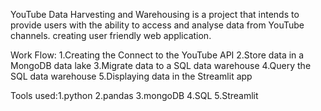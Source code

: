  YouTube Data Harvesting and Warehousing is a project that intends to provide users with the ability to access and analyse data from 
 YouTube channels. 
 creating user friendly web application.
 
 Work Flow:
   1.Creating the Connect to the YouTube API
   2.Store data in a MongoDB data lake
   3.Migrate data to a SQL data warehouse 
   4.Query the SQL data warehouse
   5.Displaying data in the Streamlit app

Tools used:1.python
           2.pandas
           3.mongoDB
           4.SQL
           5.Streamlit
